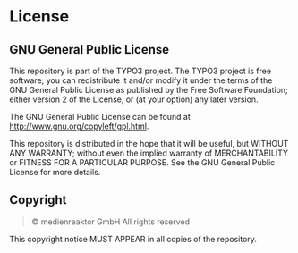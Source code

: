 # License

## GNU General Public License

This repository is part of the TYPO3 project. The TYPO3 project is free software; you can redistribute it and/or modify it under the terms of the GNU General Public License as published by
the Free Software Foundation; either version 2 of the License, or (at your option) any later version.

The GNU General Public License can be found at http://www.gnu.org/copyleft/gpl.html.

This repository is distributed in the hope that it will be useful, but WITHOUT ANY WARRANTY; without even the implied warranty of MERCHANTABILITY or FITNESS FOR A PARTICULAR PURPOSE.  See the
GNU General Public License for more details.

## Copyright

> © medienreaktor GmbH
> All rights reserved

This copyright notice MUST APPEAR in all copies of the repository.

